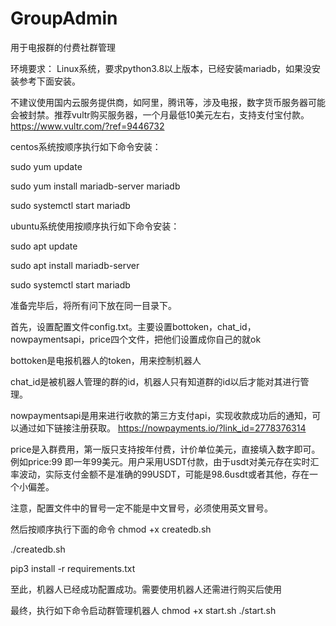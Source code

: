 # GroupAdmin
用于电报群的付费社群管理

环境要求：
Linux系统，要求python3.8以上版本，已经安装mariadb，如果没安装参考下面安装。


不建议使用国内云服务提供商，如阿里，腾讯等，涉及电报，数字货币服务器可能会被封禁。推荐vultr购买服务器，一个月最低10美元左右，支持支付宝付款。
https://www.vultr.com/?ref=9446732


centos系统按顺序执行如下命令安装：

sudo yum update

sudo yum install mariadb-server mariadb

sudo systemctl start mariadb

ubuntu系统使用按顺序执行如下命令安装：

sudo apt update

sudo apt install mariadb-server

sudo systemctl start mariadb

准备完毕后，将所有问下放在同一目录下。

首先，设置配置文件config.txt。主要设置bottoken，chat_id，nowpaymentsapi，price四个文件，把他们设置成你自己的就ok

bottoken是电报机器人的token，用来控制机器人

chat_id是被机器人管理的群的id，机器人只有知道群的id以后才能对其进行管理。

nowpaymentsapi是用来进行收款的第三方支付api，实现收款成功后的通知，可以通过如下链接注册获取。
https://nowpayments.io/?link_id=2778376314

price是入群费用，第一版只支持按年付费，计价单位美元，直接填入数字即可。例如price:99 即一年99美元。用户采用USDT付款，由于usdt对美元存在实时汇率波动，实际支付金额不是准确的99USDT，可能是98.6usdt或者其他，存在一个小偏差。

注意，配置文件中的冒号一定不能是中文冒号，必须使用英文冒号。



然后按顺序执行下面的命令
chmod +x createdb.sh  

./createdb.sh         

pip3 install -r requirements.txt

 

至此，机器人已经成功配置成功。需要使用机器人还需进行购买后使用


最终，执行如下命令启动群管理机器人
chmod +x start.sh
./start.sh  
